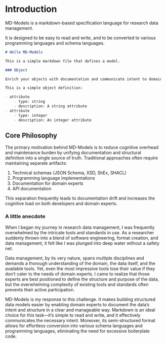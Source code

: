 # Introduction

MD-Models is a markdown-based specification language for research data management.

It is designed to be easy to read and write, and to be converted to various programming languages and schema languages.

```markdown
# Hello MD-Models

This is a simple markdown file that defines a model.

### Object

Enrich your objects with documentation and communicate intent to domain experts.

This is a simple object definition:

- attribute
    - type: string
    - description: A string attribute
- attribute
    - type: integer
    - description: An integer attribute
```

## Core Philosophy

The primary motivation behind MD-Models is to reduce cognitive overhead and maintenance burden by unifying documentation and structural definition into a single source of truth. Traditional approaches often require maintaining separate artifacts:

1. Technical schemas (JSON Schema, XSD, ShEx, SHACL)
2. Programming language implementations
3. Documentation for domain experts
4. API documentation

This separation frequently leads to documentation drift and increases the cognitive load on both developers and domain experts.

### A little anecdote

When I began my journey in research data management, I was frequently overwhelmed by the intricate tools and standards in use. As a researcher suddenly thrown into a blend of software engineering, format creation, and data management, it felt like I was plunged into deep water without a safety net.

Data management, by its very nature, spans multiple disciplines and demands a thorough understanding of the domain, the data itself, and the available tools. Yet, even the most impressive tools lose their value if they don’t cater to the needs of domain experts. I came to realize that those experts are best positioned to define the structure and purpose of the data, but the overwhelming complexity of existing tools and standards often prevents their active participation.

MD-Models is my response to this challenge. It makes building structured data models easier by enabling domain experts to document the data’s intent and structure in a clear and manageable way. Markdown is an ideal choice for this task—it’s simple to read and write, and it effectively communicates the necessary intent. Moreover, its semi-structured format allows for effortless conversion into various schema languages and programming languages, eliminating the need for excessive boilerplate code.
